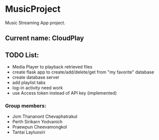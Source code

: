 # MusicProject
Music Streaming App project.
## Current name: CloudPlay

## TODO List:
- Media Player to playback retrieved files
- create flask app to create/add/delete/get from "my favorite" database
- create database server
- add playlist tabs
- log-in activity need work
- use Access token instead of API key (implemented)

### Group members:
- Jom Thananont Chevaphatrakul
- Perth Sirikarn Yodvanich
- Praewpun Cheevamongkol
- Tantai Layluxsiri

